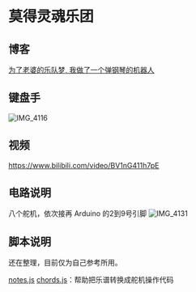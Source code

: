 # 莫得灵魂乐团

## 博客
[为了老婆的乐队梦, 我做了一个弹钢琴的机器人](https://blog.t9t.io/modsoul-2022-07-29/)

## 键盘手
![IMG_4116](https://user-images.githubusercontent.com/5512552/181689122-5fe87388-1af6-4545-9682-49a3f2a7eeec.jpg)

## 视频

https://www.bilibili.com/video/BV1nG411h7pE

## 电路说明

八个舵机，依次接再 Arduino 的2到9号引脚
![IMG_4131](https://user-images.githubusercontent.com/5512552/181725992-056d72ce-91d4-44ec-a094-42392d7d586a.jpg)

## 脚本说明

还在整理，目前仅为自己参考所用。

[notes.js](./notes.js) [chords.js](./chords.js)：帮助把乐谱转换成舵机操作代码

